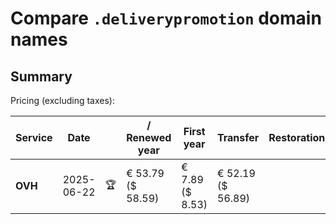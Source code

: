 # Compare `.deliverypromotion` domain names

## Summary

Pricing (excluding taxes):

| Service | Date |  | / Renewed year | First year | Transfer | Restoration |
|--|--|--|--|--|--|--|
| **OVH** | 2025-06-22 | 🏆 | € 53.79<br>($ 58.59) | € 7.89<br>($ 8.53) | € 52.19<br>($ 56.89) |  |

